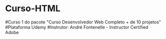 # Curso-HTML

#Curso 1 do pacote "Curso Desenvolvedor Web Completo + de 10 projetos"
#Plataforma Udemy
#Instrutor: André Fontenelle - Instructor Certified Adobe

